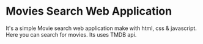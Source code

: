 # Movies Search Web Application

It's a simple Movie search web application make with html, css & javascript. Here you can search for movies. 
Its uses TMDB api.
